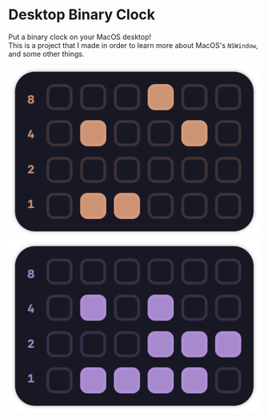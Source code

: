# Desktop Binary Clock

Put a binary clock on your MacOS desktop!  
This is a project that I made in order to learn more about MacOS's `NSWindow`, and some other things. 

![alt text](https://github.com/MrKai77/Desktop-Binary-Clock/blob/main/screenshots/binary-clock-screenshot-1.png)  
![alt text](https://github.com/MrKai77/Desktop-Binary-Clock/blob/main/screenshots/binary-clock-screenshot-2.png)
